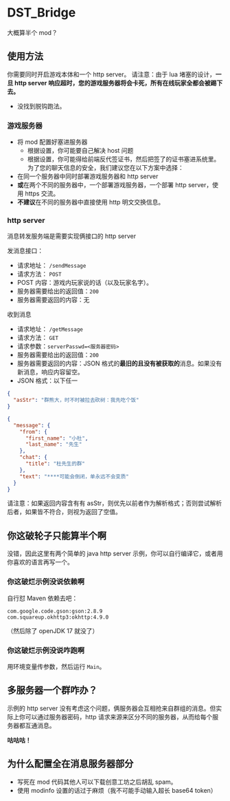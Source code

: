 # DST_Bridge

大概算半个 mod？

## 使用方法

你需要同时开启游戏本体和一个 http server。
请注意：由于 lua 堵塞的设计，**一旦 http server 响应超时，您的游戏服务器将会卡死，所有在线玩家全都会被踢下去。**
* 没找到脱钩跑法。

### 游戏服务器
* 将 mod 配置好塞进服务器
  * 根据设置，你可能要自己解决 host 问题
  * 根据设置，你可能得给前端反代签证书，然后把签了的证书塞进系统里。
为了您的聊天信息的安全，我们建议您在以下方案中选择：
* 在同一个服务器中同时部署游戏服务器和 http server
* **或**在两个不同的服务器中，一个部署游戏服务器，一个部署 http server，使用 https 交流。
* **不建议**在不同的服务器中直接使用 http 明文交换信息。

### http server
消息转发服务端是需要实现俩接口的 http server

发消息接口：
* 请求地址： `/sendMessage`
* 请求方法： `POST`
* POST 内容：游戏内玩家说的话（以及玩家名字）。
* 服务器需要给出的返回值：`200`
* 服务器需要返回的内容：无

收到消息
* 请求地址： `/getMessage`
* 请求方法： `GET`
* 请求参数：`serverPasswd=<服务器密码>`
* 服务器需要给出的返回值：`200`
* 服务器需要返回的内容：JSON 格式的**最旧的且没有被获取的**消息。如果没有新消息，响应内容留空。
* JSON 格式：以下任一
```json
{
  "asStr": "群熊大，时不时被拉去砍树：我先吃个饭"
}
```
```json
{
  "message": {
    "from": {
      "first_name": "小杜",
      "last_name": "先生"
    },
    "chat": {
      "title": "杜先生的群"
    },
    "text": "****可能会倒闭，单永远不会变质"
  }
}
```


请注意：如果返回内容含有有 asStr，则优先以前者作为解析格式；否则尝试解析后者，如果皆不符合，则视为返回了空值。

## 你这破轮子只能算半个啊
没错，因此这里有两个简单的 java http server 示例，你可以自行编译它，或者用你喜欢的语言再写一个。

### 你这破烂示例没说依赖啊
自行怼 Maven 依赖去吧：
```
com.google.code.gson:gson:2.8.9
com.squareup.okhttp3:okhttp:4.9.0
```
（然后除了 openJDK 17 就没了）
### 你这破烂示例没说咋跑啊
用环境变量传参数，然后运行 `Main`。

## 多服务器一个群咋办？
示例的 http server 没有考虑这个问题，俩服务器会互相抢来自群组的消息。但实际上你可以通过服务器密码，http 请求来源来区分不同的服务器，从而给每个服务器都互通消息。

**咕咕咕！**

## 为什么配置全在消息服务器部分
* 写死在 mod 代码其他人可以下载创意工坊之后胡乱 spam。
* 使用 modinfo 设置的话过于麻烦（我不可能手动输入超长 base64 token）
